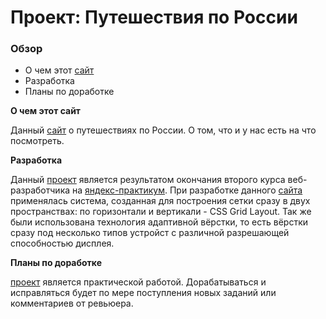 # Проект: Путешествия по России

### Обзор
* О чем этот [сайт](https://archi-ufanet.github.io/russian-travel/)
* Разработка
* Планы по доработке

**О чем этот сайт**

Данный [сайт](https://archi-ufanet.github.io/russian-travel/) о путешествиях по России. О том, что и у нас есть на что посмотреть.

**Разработка**

Данный [проект](https://archi-ufanet.github.io/russian-travel/) является результатом окончания второго курса веб-разработчика на [яндекс-практикум](https://practicum.yandex.ru/profile/web/). 
При разработке данного [сайта](https://archi-ufanet.github.io/russian-travel/) применялась система, созданная для построения сетки сразу в двух пространствах: по горизонтали и вертикали - CSS Grid Layout.
Так же были использована технология адаптивной вёрстки, то есть вёрстки сразу под несколько типов устройст с различной разрешающей способностью дисплея.

**Планы по доработке**

[проект](https://archi-ufanet.github.io/russian-travel/) является практической работой. Дорабатываться и исправляться будет по мере поступления новых заданий или комментариев от ревьюера.